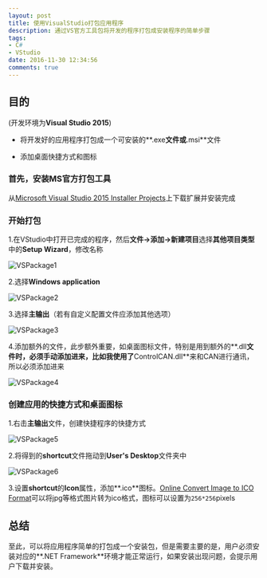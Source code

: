 ```yaml
---
layout: post
title: 使用VisualStudio打包应用程序
description: 通过VS官方工具包将开发的程序打包成安装程序的简单步骤
tags:
- C#
- VStudio
date: 2016-11-30 12:34:56
comments: true
---
```


## 目的

(开发环境为**Visual Studio 2015**)

* 将开发好的应用程序打包成一个可安装的**.exe**文件或**.msi**文件

* 添加桌面快捷方式和图标

### 首先，安装MS官方打包工具

从[Microsoft Visual Studio 2015 Installer Projects](https://marketplace.visualstudio.com/items?itemName=VisualStudioProductTeam.MicrosoftVisualStudio2015InstallerProjects)上下载扩展并安装完成

### 开始打包

1.在VStudio中打开已完成的程序，然后**文件->添加->新建项目**选择**其他项目类型**中的**Setup Wizard**，修改名称

![VSPackage1]({{site.baseurl}}/img/CSharp/VSPackage1.jpg)

2.选择**Windows application**

![VSPackage2]({{site.baseurl}}/img/CSharp/VSPackage2.jpg)

3.选择**主输出**（若有自定义配置文件应添加其他选项）

![VSPackage3]({{site.baseurl}}/img/CSharp/VSPackage3.jpg)

4.添加额外的文件，此步额外重要，如桌面图标文件，特别是用到额外的**.dll**文件时，必须手动添加进来，比如我使用了**ControlCAN.dll**来和CAN进行通讯，所以必须添加进来

![VSPackage4]({{site.baseurl}}/img/CSharp/VSPackage4.jpg)


### 创建应用的快捷方式和桌面图标

1.右击**主输出**文件，创建快捷程序的快捷方式

![VSPackage5]({{site.baseurl}}/img/CSharp/VSPackage5.jpg)

2.将得到的**shortcut**文件拖动到**User's Desktop**文件夹中

![VSPackage6]({{site.baseurl}}/img/CSharp/VSPackage6.jpg)

3.设置**shortcut**的**Icon**属性，添加**.ico**图标。[Online Convert Image to ICO Format](http://image.online-convert.com/convert-to-ico)可以将jpg等格式图片转为ico格式，图标可以设置为`256*256`pixels

## 总结

至此，可以将应用程序简单的打包成一个安装包，但是需要主要的是，用户必须安装对应的**.NET Framework**环境才能正常运行，如果安装出现问题，会提示用户下载并安装。

